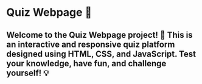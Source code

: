 # Quiz Webpage 🎯
<h2>Welcome to the Quiz Webpage project! 🚀 This is an interactive and responsive quiz platform designed using HTML, CSS, and JavaScript. Test your knowledge, have fun, and challenge yourself! 💡</h2>
